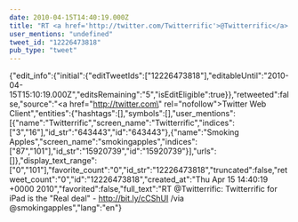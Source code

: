 ```yaml
---
date: 2010-04-15T14:40:19.000Z
title: "RT <a href='http://twitter.com/Twitterrific'>@Twitterrific</a>: Twitterrific for iPad is the Real deal - http://bit.ly/cCShUI /via <a href='http://twitter.com/smokingapples'>@smokingapples</a>″"
user_mentions: "undefined"
tweet_id: "12226473818"
pub_type: "tweet"
---
```

{"edit_info":{"initial":{"editTweetIds":["12226473818"],"editableUntil":"2010-04-15T15:10:19.000Z","editsRemaining":"5","isEditEligible":true}},"retweeted":false,"source":"<a href=\"http://twitter.com\" rel=\"nofollow\">Twitter Web Client</a>","entities":{"hashtags":[],"symbols":[],"user_mentions":[{"name":"Twitterrific","screen_name":"Twitterrific","indices":["3","16"],"id_str":"643443","id":"643443"},{"name":"Smoking Apples","screen_name":"smokingapples","indices":["87","101"],"id_str":"15920739","id":"15920739"}],"urls":[]},"display_text_range":["0","101"],"favorite_count":"0","id_str":"12226473818","truncated":false,"retweet_count":"0","id":"12226473818","created_at":"Thu Apr 15 14:40:19 +0000 2010","favorited":false,"full_text":"RT @Twitterrific: Twitterrific for iPad is the \"Real deal\" - http://bit.ly/cCShUI /via @smokingapples","lang":"en"}
